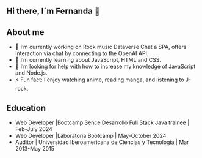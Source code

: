 ## Hi there, I´m Fernanda 👋

## About me
- 🔭 I’m currently working on Rock music Dataverse Chat a SPA, offers interaction via chat by connecting to the OpenAI API.
- 🌱 I’m currently learning about JavaScript, HTML and CSS.
- 🤔 I’m looking for help with how to increase my knowledge of JavaScript and Node.js.
- ⚡ Fun fact: I enjoy watching anime, reading manga, and listening to J-rock. 

## Education
- Web Developer |Bootcamp Sence Desarrollo Full Stack Java trainee | Feb-July 2024
- Web Developer |Laboratoria Bootcamp | May-October 2024
- Auditor | Universidad Iberoamericana de Ciencias y Tecnologia | Mar 2013-May 2015

<!-- 
 - 👯 I’m looking to collaborate on
-->

